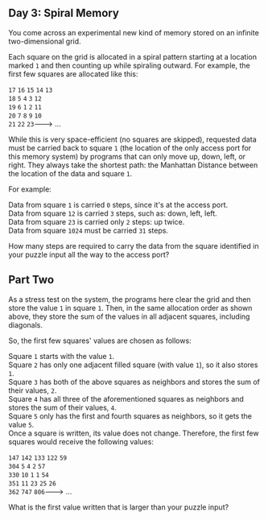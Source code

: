 ## Day 3: Spiral Memory

You come across an experimental new kind of memory stored on an infinite two-dimensional grid.

Each square on the grid is allocated in a spiral pattern starting at a location marked `1` and then counting up while spiraling outward. For example, the first few squares are allocated like this:

`17`  `16`  `15`  `14`  `13`  
`18`   `5`   `4`   `3`  `12`  
`19`   `6`   `1`   `2`  `11`  
`20`   `7`   `8`   `9`  `10`  
`21`  `22`  `23`---> ...  

While this is very space-efficient (no squares are skipped), requested data must be carried back to square `1` (the location of the only access port for this memory system) by programs that can only move up, down, left, or right. They always take the shortest path: the Manhattan Distance between the location of the data and square `1`.

For example:

Data from square `1` is carried `0` steps, since it's at the access port.  
Data from square `12` is carried `3` steps, such as: down, left, left.  
Data from square `23` is carried only `2` steps: up twice.  
Data from square `1024` must be carried `31` steps.  

How many steps are required to carry the data from the square identified in your puzzle input all the way to the access port?

## Part Two

As a stress test on the system, the programs here clear the grid and then store the value `1` in square `1`. Then, in the same allocation order as shown above, they store the sum of the values in all adjacent squares, including diagonals.

So, the first few squares' values are chosen as follows:

Square `1` starts with the value `1`.  
Square `2` has only one adjacent filled square (with value `1`), so it also stores `1`.  
Square `3` has both of the above squares as neighbors and stores the sum of their values, `2`.  
Square `4` has all three of the aforementioned squares as neighbors and stores the sum of their values, `4`.  
Square `5` only has the first and fourth squares as neighbors, so it gets the value `5`.  
Once a square is written, its value does not change. Therefore, the first few squares would receive the following values:

`147`  `142`  `133`  `122`   `59`  
`304`    `5`    `4`    `2`   `57`  
`330`   `10`    `1`    `1`   `54`  
`351`   `11`   `23`   `25`   `26`  
`362`  `747`  `806`--->   ...  

What is the first value written that is larger than your puzzle input?